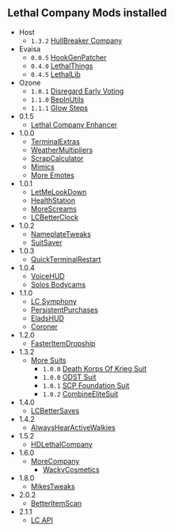 ## Lethal Company Mods installed

* Host
   * `1.3.2` [HullBreaker Company](https://thunderstore.io/c/lethal-company/p/Venterok/HullBreaker_Company/)
* Evaisa
   * `0.0.5` [HookGenPatcher](https://thunderstore.io/c/lethal-company/p/Evaisa/HookGenPatcher/)
   * `0.4.0` [LethalThings](https://thunderstore.io/c/lethal-company/p/Evaisa/LethalThings/)
   * `0.4.5` [LethalLib](https://thunderstore.io/c/lethal-company/p/Evaisa/LethalLib/)
* Ozone
   * `1.0.1` [Disregard Early Voting](https://thunderstore.io/c/lethal-company/p/Ozone/Disregard_Early_Voting/)
   * `1.1.0` [BepInUtils](https://thunderstore.io/c/lethal-company/p/Ozone/BepInUtils/)
   * `1.1.1` [Glow Steps](https://thunderstore.io/c/lethal-company/p/Ozone/Glow_Steps/)
* 0.1.5
    * [Lethal Company Enhancer](https://thunderstore.io/c/lethal-company/p/Mom_Llama/Lethal_Company_Enhancer/)
* 1.0.0
    * [TerminalExtras](https://thunderstore.io/c/lethal-company/p/anormaltwig/TerminalExtras/)
    * [WeatherMultipliers](https://thunderstore.io/c/lethal-company/p/Blorb/WeatherMultipliers/)
    * [ScrapCalculator](https://thunderstore.io/c/lethal-company/p/granny/ScrapCalculator/)
    * [Mimics](https://thunderstore.io/c/lethal-company/p/x753/Mimics/)
    * [More Emotes](https://thunderstore.io/c/lethal-company/p/Sligili/More_Emotes/)
* 1.0.1
    * [LetMeLookDown](https://thunderstore.io/c/lethal-company/p/FlipMods/LetMeLookDown/)
    * [HealthStation](https://thunderstore.io/c/lethal-company/p/Thorlar/HealthStation/)
    * [MoreScreams](https://thunderstore.io/c/lethal-company/p/egeadam/MoreScreams/)
    * [LCBetterClock](https://thunderstore.io/c/lethal-company/p/BlueAmulet/LCBetterClock/)
* 1.0.2
    * [NameplateTweaks](https://thunderstore.io/c/lethal-company/p/taffyko/NameplateTweaks/)
    * [SuitSaver](https://thunderstore.io/c/lethal-company/p/Hexnet111/SuitSaver/)
* 1.0.3
    * [QuickTerminalRestart](https://thunderstore.io/c/lethal-company/p/Clementinise/QuickTerminalRestart/)
* 1.0.4
    * [VoiceHUD](https://thunderstore.io/c/lethal-company/p/5Bit/VoiceHUD/)
    * [Solos Bodycams](https://thunderstore.io/c/lethal-company/p/CapyCat/Solos_Bodycams/)
* 1.1.0
    * [LC Symphony](https://thunderstore.io/c/lethal-company/p/alexanderjoe/LC_Symphony/)
    * [PersistentPurchases](https://thunderstore.io/c/lethal-company/p/TheBeeTeam/PersistentPurchases/)
    * [EladsHUD](https://thunderstore.io/c/lethal-company/p/EladNLG/EladsHUD/)
    * [Coroner](https://thunderstore.io/c/lethal-company/p/EliteMasterEric/Coroner/)
* 1.2.0
    * [FasterItemDropship](https://thunderstore.io/c/lethal-company/p/FlipMods/FasterItemDropship/)
* 1.3.2
    * [More Suits](https://thunderstore.io/c/lethal-company/p/x753/More_Suits/)
         * `1.0.0` [Death Korps Of Krieg Suit](https://thunderstore.io/c/lethal-company/p/TeamClark/Death_Korps_Of_Krieg_Suit/)
         * `1.0.0` [ODST Suit](https://thunderstore.io/c/lethal-company/p/TeamClark/ODST_Suit/)
         * `1.0.1` [SCP Foundation Suit](https://thunderstore.io/c/lethal-company/p/TeamClark/SCP_Foundation_Suit/)
         * `1.0.2` [CombineEliteSuit](https://thunderstore.io/c/lethal-company/p/TeamClark/CombineEliteSuit/)
* 1.4.0
    * [LCBetterSaves](https://thunderstore.io/c/lethal-company/p/Pooble/LCBetterSaves/)
* 1.4.2
    * [AlwaysHearActiveWalkies](https://thunderstore.io/c/lethal-company/p/Suskitech/AlwaysHearActiveWalkies/)
* 1.5.2
    * [HDLethalCompany](https://thunderstore.io/c/lethal-company/p/Sligili/HDLethalCompany/)
* 1.6.0
    * [MoreCompany](https://thunderstore.io/c/lethal-company/p/notnotnotswipez/MoreCompany/)
         * [WackyCosmetics](https://thunderstore.io/c/lethal-company/p/EliteMasterEric/WackyCosmetics/)
* 1.8.0
    * [MikesTweaks](https://thunderstore.io/c/lethal-company/p/MikeMediaStudios/MikesTweaks/)
* 2.0.2
    * [BetterItemScan](https://thunderstore.io/c/lethal-company/p/PopleZoo/BetterItemScan/)
* 2.1.1
    * [LC API](https://thunderstore.io/c/lethal-company/p/2018/LC_API/)
